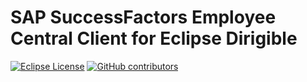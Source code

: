 # SAP SuccessFactors Employee Central Client for Eclipse Dirigible

[![Eclipse License](http://img.shields.io/badge/license-Eclipse-brightgreen.svg)](LICENSE)
[![GitHub contributors](https://img.shields.io/github/contributors/dirigiblelabs/client-sap-successfactors-ec.svg)](https://github.com/dirigiblelabs/client-sap-successfactors-ec/graphs/contributors)
